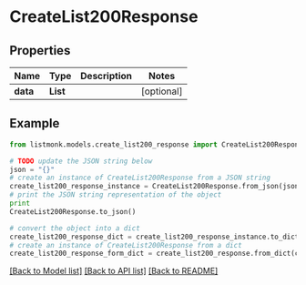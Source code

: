 # CreateList200Response


## Properties
Name | Type | Description | Notes
------------ | ------------- | ------------- | -------------
**data** | **List** |  | [optional] 

## Example

```python
from listmonk.models.create_list200_response import CreateList200Response

# TODO update the JSON string below
json = "{}"
# create an instance of CreateList200Response from a JSON string
create_list200_response_instance = CreateList200Response.from_json(json)
# print the JSON string representation of the object
print
CreateList200Response.to_json()

# convert the object into a dict
create_list200_response_dict = create_list200_response_instance.to_dict()
# create an instance of CreateList200Response from a dict
create_list200_response_form_dict = create_list200_response.from_dict(create_list200_response_dict)
```
[[Back to Model list]](../README.md#documentation-for-models) [[Back to API list]](../README.md#documentation-for-api-endpoints) [[Back to README]](../README.md)


